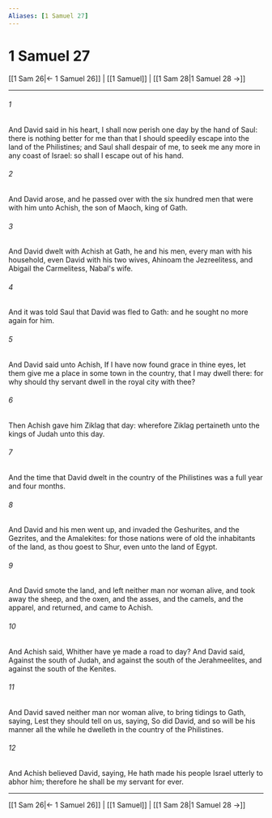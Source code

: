```yaml
---
Aliases: [1 Samuel 27]
---
```

# 1 Samuel 27

[[1 Sam 26|← 1 Samuel 26]] | [[1 Samuel]] | [[1 Sam 28|1 Samuel 28 →]]
***



###### 1 
And David said in his heart, I shall now perish one day by the hand of Saul: there is nothing better for me than that I should speedily escape into the land of the Philistines; and Saul shall despair of me, to seek me any more in any coast of Israel: so shall I escape out of his hand. 

###### 2 
And David arose, and he passed over with the six hundred men that were with him unto Achish, the son of Maoch, king of Gath. 

###### 3 
And David dwelt with Achish at Gath, he and his men, every man with his household, even David with his two wives, Ahinoam the Jezreelitess, and Abigail the Carmelitess, Nabal's wife. 

###### 4 
And it was told Saul that David was fled to Gath: and he sought no more again for him. 

###### 5 
And David said unto Achish, If I have now found grace in thine eyes, let them give me a place in some town in the country, that I may dwell there: for why should thy servant dwell in the royal city with thee? 

###### 6 
Then Achish gave him Ziklag that day: wherefore Ziklag pertaineth unto the kings of Judah unto this day. 

###### 7 
And the time that David dwelt in the country of the Philistines was a full year and four months. 

###### 8 
And David and his men went up, and invaded the Geshurites, and the Gezrites, and the Amalekites: for those nations were of old the inhabitants of the land, as thou goest to Shur, even unto the land of Egypt. 

###### 9 
And David smote the land, and left neither man nor woman alive, and took away the sheep, and the oxen, and the asses, and the camels, and the apparel, and returned, and came to Achish. 

###### 10 
And Achish said, Whither have ye made a road to day? And David said, Against the south of Judah, and against the south of the Jerahmeelites, and against the south of the Kenites. 

###### 11 
And David saved neither man nor woman alive, to bring tidings to Gath, saying, Lest they should tell on us, saying, So did David, and so will be his manner all the while he dwelleth in the country of the Philistines. 

###### 12 
And Achish believed David, saying, He hath made his people Israel utterly to abhor him; therefore he shall be my servant for ever.

***
[[1 Sam 26|← 1 Samuel 26]] | [[1 Samuel]] | [[1 Sam 28|1 Samuel 28 →]]
